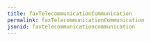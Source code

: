 ```yaml
---
title: faxTelecommunicationCommunication
permalink: faxTelecommunicationCommunication
jsonid: faxtelecommunicationcommunication
---
```

